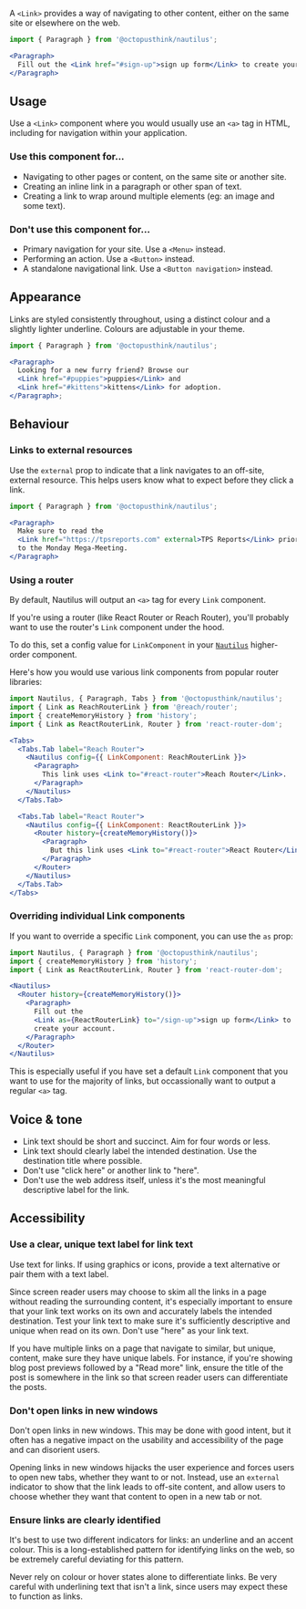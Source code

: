 A `<Link>` provides a way of navigating to other content, either on the same site or elsewhere on the web.

```jsx
import { Paragraph } from '@octopusthink/nautilus';

<Paragraph>
  Fill out the <Link href="#sign-up">sign up form</Link> to create your account.
</Paragraph>
```

## Usage

Use a `<Link>` component where you would usually use an `<a>` tag in HTML, including for navigation within your application.

### Use this component for...

- Navigating to other pages or content, on the same site or another site.
- Creating an inline link in a paragraph or other span of text.
- Creating a link to wrap around multiple elements (eg: an image and some text).

### Don't use this component for...

- Primary navigation for your site. Use a `<Menu>` instead.
- Performing an action. Use a `<Button>` instead.
- A standalone navigational link. Use a `<Button navigation>` instead.

## Appearance

Links are styled consistently throughout, using a distinct colour and a slightly lighter underline. Colours are adjustable in your theme.

```jsx
import { Paragraph } from '@octopusthink/nautilus';

<Paragraph>
  Looking for a new furry friend? Browse our
  <Link href="#puppies">puppies</Link> and
  <Link href="#kittens">kittens</Link> for adoption.
</Paragraph>;
```

## Behaviour

### Links to external resources

Use the `external` prop to indicate that a link navigates to an off-site, external resource. This helps users know what to expect before they click a link.

```jsx
import { Paragraph } from '@octopusthink/nautilus';

<Paragraph>
  Make sure to read the
  <Link href="https://tpsreports.com" external>TPS Reports</Link> prior
  to the Monday Mega-Meeting.
</Paragraph>
```

### Using a router

By default, Nautilus will output an `<a>` tag for every `Link` component.

If you're using a router (like React Router or Reach Router), you'll probably want to use the router's `Link` component under the hood.

To do this, set a config value for `LinkComponent` in your [`Nautilus`](/#/Function/Higher-order%20components/Nautilus) higher-order component.

Here's how you would use various link components from popular router libraries:

```jsx
import Nautilus, { Paragraph, Tabs } from '@octopusthink/nautilus';
import { Link as ReachRouterLink } from '@reach/router';
import { createMemoryHistory } from 'history';
import { Link as ReactRouterLink, Router } from 'react-router-dom';

<Tabs>
  <Tabs.Tab label="Reach Router">
    <Nautilus config={{ LinkComponent: ReachRouterLink }}>
      <Paragraph>
        This link uses <Link to="#react-router">Reach Router</Link>.
      </Paragraph>
    </Nautilus>
  </Tabs.Tab>

  <Tabs.Tab label="React Router">
    <Nautilus config={{ LinkComponent: ReactRouterLink }}>
      <Router history={createMemoryHistory()}>
        <Paragraph>
          But this link uses <Link to="#react-router">React Router</Link>.
        </Paragraph>
      </Router>
    </Nautilus>
  </Tabs.Tab>
</Tabs>
```

### Overriding individual Link components
If you want to override a specific `Link` component, you can use the `as` prop:

```jsx
import Nautilus, { Paragraph } from '@octopusthink/nautilus';
import { createMemoryHistory } from 'history';
import { Link as ReactRouterLink, Router } from 'react-router-dom';

<Nautilus>
  <Router history={createMemoryHistory()}>
    <Paragraph>
      Fill out the
      <Link as={ReactRouterLink} to="/sign-up">sign up form</Link> to
      create your account.
    </Paragraph>
  </Router>
</Nautilus>
```

This is especially useful if you have set a default `Link` component that you want to use for the majority of links, but occassionally want to output a regular `<a>` tag.

## Voice & tone

- Link text should be short and succinct. Aim for four words or less.
- Link text should clearly label the intended destination. Use the destination title where possible.
- Don't use "click here" or another link to "here".
- Don't use the web address itself, unless it's the most meaningful descriptive label for the link.

## Accessibility

### Use a clear, unique text label for link text

Use text for links. If using graphics or icons, provide a text alternative or pair them with a text label.

Since screen reader users may choose to skim all the links in a page without reading the surrounding content, it's especially important to ensure that your link text works on its own and accurately labels the intended destination. Test your link text to make sure it's sufficiently descriptive and unique when read on its own. Don't use "here" as your link text.

If you have multiple links on a page that navigate to similar, but unique, content, make sure they have unique labels. For instance, if you're showing blog post previews followed by a "Read more" link, ensure the title of the post is somewhere in the link so that screen reader users can differentiate the posts.

### Don't open links in new windows

Don't open links in new windows. This may be done with good intent, but it often has a negative impact on the usability and accessibility of the page and can disorient users.

Opening links in new windows hijacks the user experience and forces users to open new tabs, whether they want to or not. Instead, use an `external` indicator to show that the link leads to off-site content, and allow users to choose whether they want that content to open in a new tab or not.

### Ensure links are clearly identified

It's best to use two different indicators for links: an underline and an accent colour. This is a long-established pattern for identifying links on the web, so be extremely careful deviating for this pattern.

Never rely on colour or hover states alone to differentiate links. Be very careful with underlining text that isn't a link, since users may expect these to function as links.
